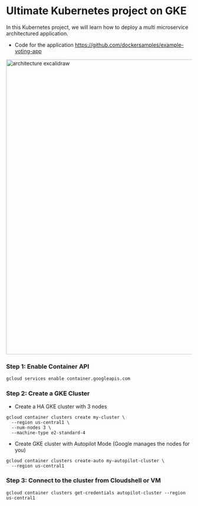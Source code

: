 # Ultimate Kubernetes project on GKE

In this Kubernetes project, we will learn how to deploy a multi microservice architectured application.

- Code for the application
https://github.com/dockersamples/example-voting-app

<img width="860" height="800" alt="architecture excalidraw" src="https://github.com/user-attachments/assets/581a965f-3185-4f30-902f-0f3232d1fe9a" />


### Step 1: Enable Container API

```
gcloud services enable container.googleapis.com
```

### Step 2: Create a GKE Cluster

- Create a HA GKE cluster with 3 nodes
```
gcloud container clusters create my-cluster \
  --region us-central1 \
  --num-nodes 3 \
  --machine-type e2-standard-4
```

- Create GKE cluster with Autopilot Mode (Google manages the nodes for you)
```
gcloud container clusters create-auto my-autopilot-cluster \
  --region us-central1
```

### Step 3: Connect to the cluster from Cloudshell or VM

```
gcloud container clusters get-credentials autopilot-cluster --region us-central1
```

